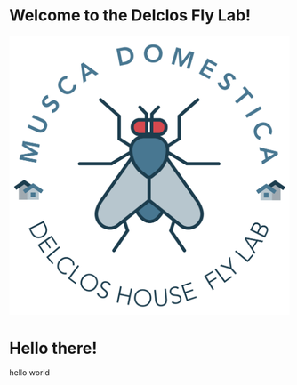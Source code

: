 # Welcome to the Delclos Fly Lab! 
![alt text](/mosca_logo.png)
<h1>Hello there!</h1>
<p> hello world </p>
